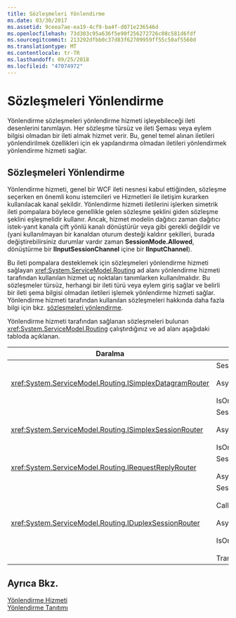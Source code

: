 ```yaml
---
title: Sözleşmeleri Yönlendirme
ms.date: 03/30/2017
ms.assetid: 9ceea7ae-ea19-4cf9-ba4f-d071e236546d
ms.openlocfilehash: 73d303c95a636f5e90f256272726c08c581d6fdf
ms.sourcegitcommit: 213292dfbb0c37d83f62709959ff55c50af5560d
ms.translationtype: MT
ms.contentlocale: tr-TR
ms.lasthandoff: 09/25/2018
ms.locfileid: "47074972"
---
```

# <a name="routing-contracts"></a>Sözleşmeleri Yönlendirme
Yönlendirme sözleşmeleri yönlendirme hizmeti işleyebileceği ileti desenlerini tanımlayın.  Her sözleşme türsüz ve ileti Şeması veya eylem bilgisi olmadan bir ileti almak hizmet verir. Bu, genel temel alınan iletileri yönlendirilmek özellikleri için ek yapılandırma olmadan iletileri yönlendirmek yönlendirme hizmeti sağlar.  
  
## <a name="routing-contracts"></a>Sözleşmeleri Yönlendirme  
 Yönlendirme hizmeti, genel bir WCF ileti nesnesi kabul ettiğinden, sözleşme seçerken en önemli konu istemcileri ve Hizmetleri ile iletişim kurarken kullanılacak kanal şekildir. Yönlendirme hizmeti iletilerini işlerken simetrik ileti pompalara böylece genellikle gelen sözleşme şeklini giden sözleşme şeklini eşleşmelidir kullanır. Ancak, hizmet modelin dağıtıcı zaman dağıtıcı istek-yanıt kanala çift yönlü kanalı dönüştürür veya gibi gerekli değildir ve (yani kullanılmayan bir kanaldan oturum desteği kaldırır şekilleri, burada değiştirebilirsiniz durumlar vardır zaman **SessionMode.Allowed**, dönüştürme bir **IInputSessionChannel** içine bir **IInputChannel**).  
  
 Bu ileti pompalara desteklemek için sözleşmeleri yönlendirme hizmeti sağlayan <xref:System.ServiceModel.Routing> ad alanı yönlendirme hizmeti tarafından kullanılan hizmet uç noktaları tanımlarken kullanılmalıdır. Bu sözleşmeler türsüz, herhangi bir ileti türü veya eylem giriş sağlar ve belirli bir ileti şema bilgisi olmadan iletileri işlemek yönlendirme hizmeti sağlar. Yönlendirme hizmeti tarafından kullanılan sözleşmeleri hakkında daha fazla bilgi için bkz. [sözleşmeleri yönlendirme](../../../../docs/framework/wcf/feature-details/routing-contracts.md).  
  
 Yönlendirme hizmeti tarafından sağlanan sözleşmeleri bulunan <xref:System.ServiceModel.Routing> çalıştırdığınız ve ad alanı aşağıdaki tabloda açıklanan.  
  
|Daralma|Şekil|Kanal şekli|  
|--------------|-----------|-------------------|  
|<xref:System.ServiceModel.Routing.ISimplexDatagramRouter>|SessionMode SessionMode.Allowed =<br /><br /> AsyncPattern = true<br /><br /> IsOneWay = true|IInputChannel IOutputChannel ->|  
|<xref:System.ServiceModel.Routing.ISimplexSessionRouter>|Sessionmode'u SessionMode.Required =<br /><br /> AsyncPattern = true<br /><br /> IsOneWay = true|IInputSessionChannel IOutputSessionChannel ->|  
|<xref:System.ServiceModel.Routing.IRequestReplyRouter>|SessionMode SessionMode.Allowed =<br /><br /> AsyncPattern = true|IReplyChannel IRequestChannel ->|  
|<xref:System.ServiceModel.Routing.IDuplexSessionRouter>|SessionMode=SessionMode.Required<br /><br /> CallbackContract=typeof(ISimplexSession)<br /><br /> AsyncPattern = true<br /><br /> IsOneWay = true<br /><br /> TransactionFlow(TransactionFlowOption.Allowed)|Da IDuplexSessionChannel öğelerini da IDuplexSessionChannel öğelerini ->|  
  
## <a name="see-also"></a>Ayrıca Bkz.  
 [Yönlendirme Hizmeti](https://msdn.microsoft.com/library/5ac8718c-bcef-456f-bfd5-1e60a30d6eaa)  
 [Yönlendirme Tanıtımı](../../../../docs/framework/wcf/feature-details/routing-introduction.md)
